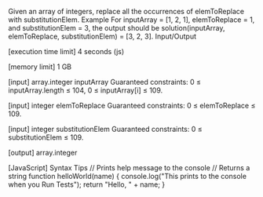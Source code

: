 Given an array of integers, replace all the occurrences of elemToReplace with substitutionElem.
Example
For inputArray = [1, 2, 1], elemToReplace = 1, and substitutionElem = 3, the output should be
solution(inputArray, elemToReplace, substitutionElem) = [3, 2, 3].
Input/Output


[execution time limit] 4 seconds (js)


[memory limit] 1 GB


[input] array.integer inputArray
Guaranteed constraints:
0 ≤ inputArray.length ≤ 104,
0 ≤ inputArray[i] ≤ 109.


[input] integer elemToReplace
Guaranteed constraints:
0 ≤ elemToReplace ≤ 109.


[input] integer substitutionElem
Guaranteed constraints:
0 ≤ substitutionElem ≤ 109.


[output] array.integer


[JavaScript] Syntax Tips
// Prints help message to the console
// Returns a string
function helloWorld(name) {
    console.log("This prints to the console when you Run Tests");
    return "Hello, " + name;
}


